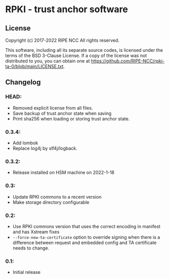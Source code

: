 RPKI - trust anchor software
============================

License
-------

Copyright (c) 2017-2022 RIPE NCC
All rights reserved.

This software, including all its separate source codes, is licensed under the
terms of the BSD 3-Clause License. If a copy of the license was not distributed
to you, you can obtain one at
https://github.com/RIPE-NCC/rpki-ta-0/blob/main/LICENSE.txt.

Changelog
---------

### HEAD:
  * Removed explicit license from all files.
  * Save backup of trust anchor state when saving
  * Print sha256 when loading or storing trust anchor state.

### 0.3.4:
  * Add lombok
  * Replace log4j by slf4j/logback.

### 0.3.2:
  * Release installed on HSM machine on 2022-1-18

### 0.3:

  * Update RPKI commons to a recent version
  * Make storage directory configurable

### 0.2:

  * Use RPKI commons version that uses the correct encoding in manifest and has
    Xstream fixes
  * `--force-new-ta-certificate` option to override signing when there is a
    difference between request and embedded config and TA certificate needs to
    change.

### 0.1:

  * Initial release
